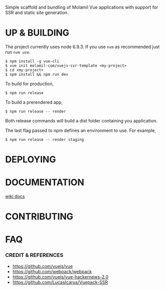 Simple scaffold and bundling of Molamil Vue applications with support for SSR and static site generation.

# UP & BUILDING #

The project currently uses node 6.9.3. If you use `nvm` as recommended just run `nvm use`.

```
$ npm install -g vue-cli
$ vue init molamil-com/vuejs-ssr-template <my-project>
$ cd <my-project>
$ npm install && npm run dev
```

To build for production,

```
$ npm run release
```

To build a prerendered app,

```
$ npm run release -- render
```

Both release commands will build a dist folder containing you application.

The last flag passed to npm defines an environment to use. For example,

```
$ npm run release -- render staging
```

# DEPLOYING #

# DOCUMENTATION #

[wiki docs](https://bitbucket.org/molamil/vuejs-ssr-template/wiki)

# CONTRIBUTING #

# FAQ #

### CREDIT & REFERENCES ###

* https://github.com/vuejs/vue
* https://github.com/webpack/webpack
* https://github.com/vuejs/vue-hackernews-2.0
* https://github.com/LucasIcarus/Vuepack-SSR